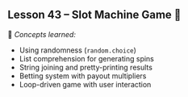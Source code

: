 ## Lesson 43 – Slot Machine Game 🎰
📌 *Concepts learned:*  
- Using randomness (`random.choice`)  
- List comprehension for generating spins  
- String joining and pretty-printing results  
- Betting system with payout multipliers  
- Loop-driven game with user interaction  

